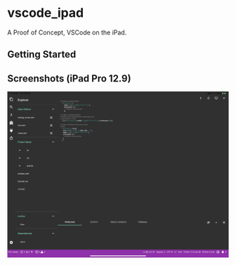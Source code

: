 # vscode_ipad

A Proof of Concept, VSCode on the iPad.

## Getting Started


## Screenshots (iPad Pro 12.9)

![](https://github.com/AppleEducate/vscode_ipad/blob/master/screenshots/1.PNG)

